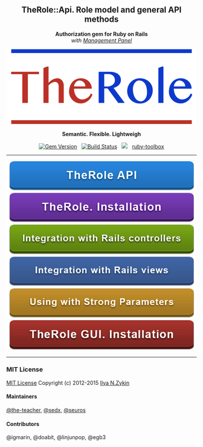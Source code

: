 <h2 align="center" class='center' style="text-align:center">
  TheRole::Api. Role model and general API methods
</h2>

<p align="center" class='center' style="text-align:center">
  <b>Authorization gem for Ruby on Rails</b><br>
  <i>with <a href="https://github.com/TheRole/TheRoleManagementPanelBootstrap3">Management Panel</a></i>
</p>

<p align="center" class='center' style="text-align:center">
  <img src="https://raw.githubusercontent.com/TheRole/docs/master/images/the_role.png" alt="TheRole. Authorization gem for Ruby on Rails with Administrative interface">
</p>

<p align="center" class='center' style="text-align:center">
  <b>Semantic. Flexible. Lightweigh</b>
</p>

<div align="center" class='center' style="text-align:center">

<a href="http://badge.fury.io/rb/the_role"><img src="https://badge.fury.io/rb/the_role.svg" alt="Gem Version" height="18"></a>
&nbsp;
<a href="https://travis-ci.org/TheRole/DummyApp"><img src="https://travis-ci.org/TheRole/DummyApp.svg?branch=master" alt="Build Status" height="18"></a>
&nbsp;
<a href="https://codeclimate.com/github/TheRole/TheRoleApi"><img src="https://codeclimate.com/github/TheRole/TheRoleApi/badges/gpa.svg" /></a>
&nbsp;
<a href="https://www.ruby-toolbox.com/categories/rails_authorization">ruby-toolbox</a>
</div>

<hr>

<div align="center" class='center' style="text-align:center">
  <a href="https://github.com/TheRole/docs/blob/master/TheRoleAPI.md">
    <img src="https://raw.githubusercontent.com/TheRole/docs/master/images/api.png" alt="TheRole API">
  </a>
</div>

<div align="center" class='center' style="text-align:center">
  <a href="https://github.com/TheRole/docs/blob/master/TheRoleAPI.md">
    <img src="https://raw.githubusercontent.com/TheRole/docs/master/images/install.png?2" alt="TheRole. Installation">
  </a>
</div>

<div align="center" class='center' style="text-align:center">
  <a href="https://github.com/TheRole/docs/blob/master/IntegrationWithRailsControllers.md">
    <img src="https://raw.githubusercontent.com/TheRole/docs/master/images/int_ctrl.png" alt="Integration with Rails controllers">
  </a>
</div>

<div align="center" class='center' style="text-align:center">
  <a href="https://github.com/TheRole/docs/blob/master/IntegrationWithRailsViews.md">
    <img src="https://raw.githubusercontent.com/TheRole/docs/master/images/int_views.png" alt="Integration with Rails views">
  </a>
</div>

<div align="center" class='center' style="text-align:center">
  <a href="https://github.com/TheRole/docs/blob/master/UsingWithStrongParameters.md">
    <img src="https://raw.githubusercontent.com/TheRole/docs/master/images/int_params.png" alt="Using with Strong Parameters">
  </a>
</div>

<div align="center" class='center' style="text-align:center">
  <a href="https://github.com/TheRole/docs/blob/master/TheRoleAPI.md">
    <img src="https://raw.githubusercontent.com/TheRole/docs/master/images/install_gui.png" alt="TheRole GUI. Installation">
  </a>
</div>

<hr>

### MIT License

[MIT License](https://github.com/TheRole/docs/blob/master/LICENSE.md)
Copyright (c) 2012-2015 [Ilya N.Zykin](https://github.com/the-teacher)

#### Maintainers

[@the-teacher](https://github.com/the-teacher),
[@sedx](https://github.com/sedx),
[@seuros](https://github.com/seuros)

#### Contributors

@igmarin, @doabit, @linjunpop, @egb3
